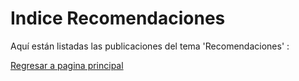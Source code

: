 # Indice Recomendaciones

Aquí están listadas las publicaciones del tema 'Recomendaciones' :

  
  
[Regresar a pagina principal](/README.md)

